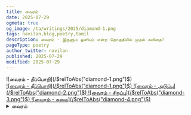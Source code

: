 ```yaml
---
title: வைரம்
date: 2025-07-29
ogmeta: true
og_image: /ta/writings/2025/diamond-1.png
tags: navilan,blog,poetry,tamil
description: வைரம் - இருளும் ஒளியும் என்ற தொகுதியில் முதல் கவிதை!
pageType: poetry
author_twitter: navilan
published: 2025-07-29
modified: 2025-07-29
---
```

<div class="row gld-12 teaser-only">
![வைரம் - தீப்பொறி](/$relToAbs("diamond-1.png")$)
</div>

<!--more-->


<div class="grid-gallery"><a data-fslightbox="gallery" href="./diamond-1.png" alt="வைரம் - தீப்பொறி">
![வைரம் - தீப்பொறி](/$relToAbs("diamond-1.png")$)
</a>
<a data-fslightbox="gallery" href="./diamond-2.png" alt="வைரம் - அடுப்பு">
![வைரம் - அடுப்பு](/$relToAbs("diamond-2.png")$)
</a>
<a data-fslightbox="gallery" href="./diamond-3.png" alt="வைரம் - சிறப்பு">
![வைரம் - சிறப்பு](/$relToAbs("diamond-3.png")$)
</a>
<a data-fslightbox="gallery" href="./diamond-4.png" alt="வைரம் - சுவை">
![வைரம் - சுவை](/$relToAbs("diamond-4.png")$)
</a></div>


<details>
    <summary>வைரம்</summary>
```
வெந்தணைந்த கரியினிலே
வைரம் சுட்டும் கண்ணினிலே
பிறக்குமாமொரு தீப்பொறி!

ஒளிபிடிக்கும் வைரமதில்
கரிகாணும் கண்ணினிலே
பிறக்குமாமொரு தீப்பொறி!

கோளத்தின் அடுப்பினிலே
ஒளிசமைக்கும் நெருப்பினிலே
கரியிறக்கும் வைரமாக!

ஞாலத்தின் அடுப்பினிலே
சுவைசமைக்கும் நெருப்பினிலே
கரியிறக்கும் வயிறுகளாய்!

ஒளியை மீட்டும் வைரம் சிறப்பா?
ஒளியாய் எரியும் கரிதான் சிறப்பா?
ஒளியை உண்ணும் விழியே சிறப்பா?

பிறந்து வரும் ஒளி பெரிதா?
இறந்து தரும் ஒளி பெரிதா?
துறந்து பெறும் வழி பெரிதா?

கரி அணியும் கலைகளிலும்,
ஒளி அணியும் கலைகளிலும்,
பிறப்புமுண்டு இறப்புமுண்டு!

இனிப்பிருக்க துவர்ப்பெதற்கு?
சுவைக்கத் தெரிந்த நாவினுக்கு
இனிப்பும் நன்று துவர்ப்பும் நன்று!

```
</details>
<br/>
<br/>
<br/>
<div class="row youtube">
<iframe
   src="https://www.youtube.com/embed/D6tHRNB-1s8"
   frameborder="0"
   allow="accelerometer; autoplay; encrypted-media; gyroscope; picture-in-picture" allowfullscreen></iframe>
</div>
